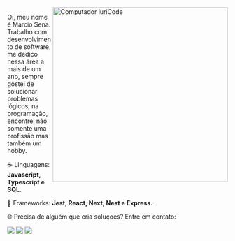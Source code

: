 <img src="https://raw.githubusercontent.com/MicaelliMedeiros/micaellimedeiros/master/image/computer-illustration.png" min-width="400px" max-width="400px" width="400px" align="right" alt="Computador iuriCode">

<p align="left"> 
Oi, meu nome é Marcio Sena. Trabalho com desenvolvimento de software, me dedico nessa área a mais de um ano, sempre gostei de solucionar problemas lógicos, na
programação, encontrei não somente uma profissão mas também um hobby.  
</p>

<p align="left">
  ☕️ Linguagens: <strong>Javascript, Typescript e SQL.</strong>
</p>

<p align="left">
  🔧 Frameworks: <strong>Jest, React, Next, Nest e Express.</strong>
</p>

<p align="left">
  🌐 Precisa de alguém que cria soluçoes? Entre em contato:
</p>

<p align="left" >
  <a href="https://www.linkedin.com/in/marciosenaf/" alt="Linkedin">
  <img src="https://img.shields.io/badge/-Linkedin-0e76a8?style=flat-square&logo=Linkedin&logoColor=white&link=LINK-DO-SEU-LINKEDIN" /></a>

  <a href="https://wa.me/73998414135" alt="WhatsApp">
  <img src="https://img.shields.io/badge/-WhatsApp-25d366?style=flat-square&labelColor=25d366&logo=whatsapp&logoColor=white&link=API-DO-SEU-WHATSAPP"/></a>

  <a href="www.instagram.com/marciosena_f/" alt="Instagram">
  <img src="https://img.shields.io/badge/-Instagram-DF0174?style=flat-square&labelColor=DF0174&logo=instagram&logoColor=white&link=LINK-DO-SEU-INSTAGRAM"/></a>
</p>

  
